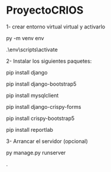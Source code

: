 # ProyectoCRIOS

1- crear entorno virtual virtual y activarlo

py -m venv env

.\env\scripts\activate

2- Instalar los siguientes paquetes:

pip install django 

pip install django-bootstrap5 

pip install mysqlclient

pip install django-crispy-forms

pip install crispy-bootstrap5

pip install reportlab

3- Arrancar el servidor (opcional)

py manage.py runserver

.

